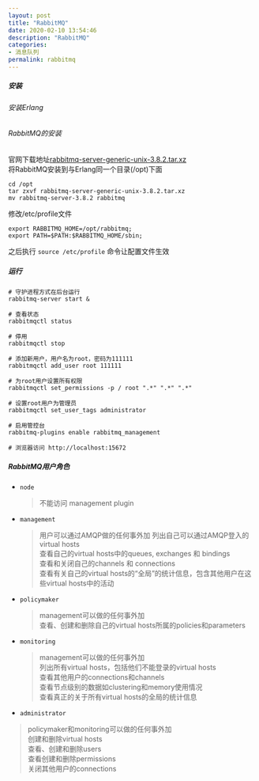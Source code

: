 ```yaml
---
layout: post
title: "RabbitMQ"
date: 2020-02-10 13:54:46
description: "RabbitMQ"
categories:
- 消息队列
permalink: rabbitmq
---
```


##### 安装
###### 安装Erlang
###### RabbitMQ的安装
官网下载地址[rabbitmq-server-generic-unix-3.8.2.tar.xz](https://github.com/rabbitmq/rabbitmq-server/releases/download/v3.8.2/rabbitmq-server-generic-unix-3.8.2.tar.xz)  
将RabbitMQ安装到与Erlang同一个目录(/opt)下面

```
cd /opt
tar zxvf rabbitmq-server-generic-unix-3.8.2.tar.xz
mv rabbitmq-server-3.8.2 rabbitmq
```

修改/etc/profile文件
```
export RABBITMQ_HOME=/opt/rabbitmq;
export PATH=$PATH:$RABBITMQ_HOME/sbin;
```
之后执行 `source /etc/profile` 命令让配置文件生效

##### 运行

```
# 守护进程方式在后台运行
rabbitmq-server start &

# 查看状态
rabbitmqctl status

# 停用
rabbitmqctl stop

# 添加新用户，用户名为root，密码为111111
rabbitmqctl add_user root 111111

# 为root用户设置所有权限
rabbitmqctl set_permissions -p / root ".*" ".*" ".*"

# 设置root用户为管理员
rabbitmqctl set_user_tags administrator

# 启用管控台
rabbitmq-plugins enable rabbitmq_management

# 浏览器访问 http://localhost:15672
```

##### RabbitMQ用户角色
* `node`
  > 不能访问 management plugin  

* `management`
  > 用户可以通过AMQP做的任何事外加
  > 列出自己可以通过AMQP登入的virtual hosts  
  > 查看自己的virtual hosts中的queues, exchanges 和 bindings  
  > 查看和关闭自己的channels 和 connections  
  > 查看有关自己的virtual hosts的“全局”的统计信息，包含其他用户在这些virtual hosts中的活动  

* `policymaker`  
  > management可以做的任何事外加  
  > 查看、创建和删除自己的virtual hosts所属的policies和parameters

* `monitoring`  
  > management可以做的任何事外加  
  > 列出所有virtual hosts，包括他们不能登录的virtual hosts  
  > 查看其他用户的connections和channels  
  > 查看节点级别的数据如clustering和memory使用情况  
  > 查看真正的关于所有virtual hosts的全局的统计信息  

* `administrator`  
 > policymaker和monitoring可以做的任何事外加  
 > 创建和删除virtual hosts  
 > 查看、创建和删除users  
 > 查看创建和删除permissions  
 > 关闭其他用户的connections  
